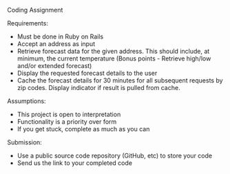 Coding Assignment

Requirements:

- Must be done in Ruby on Rails
- Accept an address as input
- Retrieve forecast data for the given address. This should include, at minimum, the current temperature (Bonus points - Retrieve high/low and/or extended forecast)
- Display the requested forecast details to the user
- Cache the forecast details for 30 minutes for all subsequent requests by zip codes. Display indicator if result is pulled from cache.

Assumptions:

- This project is open to interpretation
- Functionality is a priority over form
- If you get stuck, complete as much as you can

Submission:

- Use a public source code repository (GitHub, etc) to store your code
- Send us the link to your completed code
